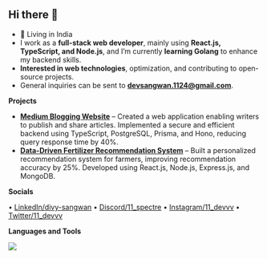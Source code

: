 ## Hi there 👋


- 📍 Living in India
- I work as a **full-stack web developer**, mainly using **React.js, TypeScript, and Node.js**, and I’m currently **learning Golang** to enhance my backend skills.
- **Interested in web technologies**, optimization, and contributing to open-source projects.
- General inquiries can be sent to **devsangwan.1124@gmail.com**.

**Projects**

- **[Medium Blogging Website](https://github.com/divy-11/Medium)** – Created a web application enabling writers to publish and share articles. Implemented a secure and efficient backend using TypeScript, PostgreSQL, Prisma, and Hono, reducing query response time by 40%.
- **[Data-Driven Fertilizer Recommendation System](https://github.com/divy-11/Fertilizer-Recommendation-System)** – Built a personalized recommendation system for farmers, improving recommendation accuracy by 25%. Developed using React.js, Node.js, Express.js, and MongoDB.

**Socials**

&bullet; [LinkedIn/divy-sangwan](https://www.linkedin.com/in/divy-sangwan/) &bullet; [Discord/11_spectre](https://discord.com/users/11_spectre)   &bullet; [Instagram/11_devvv](https://www.instagram.com/11_devvv/) &bullet; [Twitter/11_devvv](https://x.com/11_devvv) 

**Languages and Tools**
<p>
<img src="https://skillicons.dev/icons?i=js,ts,go,cpp,nextjs,react,nodejs,express,mongodb,docker,postgres,prisma,redux,tailwindcss,bootstrap,materialui,css,html,bash,cloudflare,workers,git,npm,postman,github,figma" />
</p>
